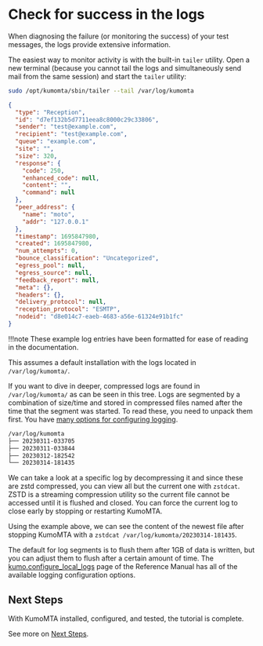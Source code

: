# Check for success in the logs

When diagnosing the failure (or monitoring the success) of your test messages,
the logs provide extensive information.

The easiest way to monitor activity is with the built-in `tailer` utility. Open
a new terminal (because you cannot tail the logs and simultaneously send mail
from the same session) and start the `tailer` utility:

```bash
sudo /opt/kumomta/sbin/tailer --tail /var/log/kumomta
```

```json
{
  "type": "Reception",
  "id": "d7ef132b5d7711eea8c8000c29c33806",
  "sender": "test@example.com",
  "recipient": "test@example.com",
  "queue": "example.com",
  "site": "",
  "size": 320,
  "response": {
    "code": 250,
    "enhanced_code": null,
    "content": "",
    "command": null
  },
  "peer_address": {
    "name": "moto",
    "addr": "127.0.0.1"
  },
  "timestamp": 1695847980,
  "created": 1695847980,
  "num_attempts": 0,
  "bounce_classification": "Uncategorized",
  "egress_pool": null,
  "egress_source": null,
  "feedback_report": null,
  "meta": {},
  "headers": {},
  "delivery_protocol": null,
  "reception_protocol": "ESMTP",
  "nodeid": "d8e014c7-eaeb-4683-a56e-61324e91b1fc"
}
```

!!!note
    These example log entries have been formatted for ease of reading in the documentation.

This assumes a default installation with the logs located in `/var/log/kumomta/`.

If you want to dive in deeper, compressed logs are found in `/var/log/kumomta/` as can be seen in this tree. Logs are segmented by a combination of size/time and stored in compressed files named after the time that the segment was started. To read these, you need to unpack them first. You have [many options for configuring logging](../userguide/configuration/logging.md).

```bash
/var/log/kumomta
├── 20230311-033705
├── 20230311-033844
├── 20230312-182542
└── 20230314-181435
```

We can take a look at a specific log by decompressing it and since these are
zstd compressed, you can view all but the current one with `zstdcat`.  ZSTD is a streaming compression utility so the current file cannot be accessed until it is flushed and closed. You can force the current log to close early by stopping or restarting KumoMTA.

Using the example above, we can see the content of the newest file after
stopping KumoMTA with a `zstdcat /var/log/kumomta/20230314-181435`.

The default for log segments is to flush them after 1GB of data is written,
but you can adjust them to flush after a certain amount of time. The [kumo.configure_local_logs](../reference/kumo/configure_local_logs.md) page of the Reference Manual has all of the available logging configuration options.

## Next Steps

With KumoMTA installed, configured, and tested, the tutorial is complete.

See more on [Next Steps](./next_steps.md).
